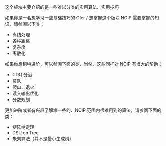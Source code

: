 这个板块主要介绍的是一些难以分类的实用算法、实用技巧

如果你是一名想学习一些基础技巧的 OIer / 想掌握这个板块 NOIP 需要掌握的知识，请参阅以下类：

-   离线处理
-   各种距离
-   复杂度
-   离散化

如果你想稍稍进阶，可以参阅下面的类，当然，这些同样对 NOIP 有很大的帮助：

-   CDQ 分治
-   莫队
-   爬山、退火
-   读入输出优化
-   分数规划

更加进阶或者有兴趣了解难一些的、NOIP 范围内很难用到的算法，请参阅下面的类：

-   矩阵树定理
-   DSU on Tree
-   朱刘算法（并不是最小生成树）
